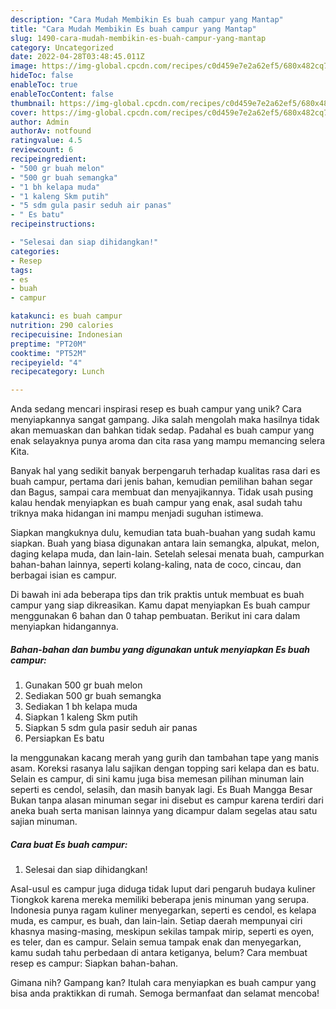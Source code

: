 ```yaml
---
description: "Cara Mudah Membikin Es buah campur yang Mantap"
title: "Cara Mudah Membikin Es buah campur yang Mantap"
slug: 1490-cara-mudah-membikin-es-buah-campur-yang-mantap
category: Uncategorized
date: 2022-04-28T03:48:45.011Z
image: https://img-global.cpcdn.com/recipes/c0d459e7e2a62ef5/680x482cq70/es-buah-campur-foto-resep-utama.jpg
hideToc: false
enableToc: true
enableTocContent: false
thumbnail: https://img-global.cpcdn.com/recipes/c0d459e7e2a62ef5/680x482cq70/es-buah-campur-foto-resep-utama.jpg
cover: https://img-global.cpcdn.com/recipes/c0d459e7e2a62ef5/680x482cq70/es-buah-campur-foto-resep-utama.jpg
author: Admin
authorAv: notfound
ratingvalue: 4.5
reviewcount: 6
recipeingredient:
- "500 gr buah melon"
- "500 gr buah semangka"
- "1 bh kelapa muda"
- "1 kaleng Skm putih"
- "5 sdm gula pasir seduh air panas"
- " Es batu"
recipeinstructions:

- "Selesai dan siap dihidangkan!"
categories:
- Resep
tags:
- es
- buah
- campur

katakunci: es buah campur 
nutrition: 290 calories
recipecuisine: Indonesian
preptime: "PT20M"
cooktime: "PT52M"
recipeyield: "4"
recipecategory: Lunch

---
```





Anda sedang mencari inspirasi resep es buah campur yang unik? Cara menyiapkannya sangat gampang. Jika salah mengolah maka hasilnya tidak akan memuaskan dan bahkan tidak sedap. Padahal es buah campur yang enak selayaknya punya aroma dan cita rasa yang mampu memancing selera Kita.





Banyak hal yang sedikit banyak berpengaruh terhadap kualitas rasa dari es buah campur, pertama dari jenis bahan, kemudian pemilihan bahan segar dan Bagus, sampai cara membuat dan menyajikannya. Tidak usah pusing kalau hendak menyiapkan es buah campur yang enak,      asal sudah tahu triknya maka hidangan ini mampu menjadi suguhan istimewa.














Siapkan mangkuknya dulu, kemudian tata buah-buahan yang sudah kamu siapkan. Buah yang biasa digunakan antara lain semangka, alpukat, melon, daging kelapa muda, dan lain-lain. Setelah selesai menata buah, campurkan bahan-bahan lainnya, seperti kolang-kaling, nata de coco, cincau, dan berbagai isian es campur.






Di bawah ini ada beberapa tips dan trik praktis untuk membuat es buah campur yang siap dikreasikan. Kamu dapat menyiapkan Es buah campur menggunakan 6 bahan dan 0 tahap pembuatan. Berikut ini cara dalam menyiapkan hidangannya.

<!--inarticleads1-->

##### Bahan-bahan dan bumbu yang digunakan untuk menyiapkan Es buah campur:

1. Gunakan 500 gr buah melon
1. Sediakan 500 gr buah semangka
1. Sediakan 1 bh kelapa muda
1. Siapkan 1 kaleng Skm putih
1. Siapkan 5 sdm gula pasir seduh air panas
1. Persiapkan  Es batu


Ia menggunakan kacang merah yang gurih dan tambahan tape yang manis asam. Koreksi rasanya lalu sajikan dengan topping sari kelapa dan es batu. Selain es campur, di sini kamu juga bisa memesan pilihan minuman lain seperti es cendol, selasih, dan masih banyak lagi. Es Buah Mangga Besar Bukan tanpa alasan minuman segar ini disebut es campur karena terdiri dari aneka buah serta manisan lainnya yang dicampur dalam segelas atau satu sajian minuman. 

<!--inarticleads2-->

##### Cara buat Es buah campur:


1. Selesai dan siap dihidangkan!

Asal-usul es campur juga diduga tidak luput dari pengaruh budaya kuliner Tiongkok karena mereka memiliki beberapa jenis minuman yang serupa. Indonesia punya ragam kuliner menyegarkan, seperti es cendol, es kelapa muda, es campur, es buah, dan lain-lain. Setiap daerah mempunyai ciri khasnya masing-masing, meskipun sekilas tampak mirip, seperti es oyen, es teler, dan es campur. Selain semua tampak enak dan menyegarkan, kamu sudah tahu perbedaan di antara ketiganya, belum? Cara membuat resep es campur: Siapkan bahan-bahan. 

Gimana nih? Gampang kan? Itulah cara menyiapkan es buah campur yang bisa anda praktikkan di rumah. Semoga bermanfaat dan selamat mencoba!
